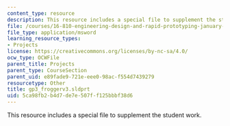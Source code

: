 ```yaml
---
content_type: resource
description: This resource includes a special file to supplement the student work.
file: /courses/16-810-engineering-design-and-rapid-prototyping-january-iap-2005/5ca98fb2b4d7de7e507ff125bbbf38d6_gp3_froggerv3.sldprt
file_type: application/msword
learning_resource_types:
- Projects
license: https://creativecommons.org/licenses/by-nc-sa/4.0/
ocw_type: OCWFile
parent_title: Projects
parent_type: CourseSection
parent_uid: e89fade9-721e-eee0-98ac-f554d7439279
resourcetype: Other
title: gp3_froggerv3.sldprt
uid: 5ca98fb2-b4d7-de7e-507f-f125bbbf38d6
---
```

This resource includes a special file to supplement the student work.